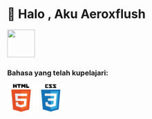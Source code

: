 # 👋 Halo , Aku Aeroxflush
<img height="64" width="64" src="https://avatars.githubusercontent.com/u/1965106?s=200&v=4" href="https://www.discordapp.com/users/574176914483445760" />

### Bahasa yang telah kupelajari:
<img height="64" width="64" src="https://raw.githubusercontent.com/github/explore/80688e429a7d4ef2fca1e82350fe8e3517d3494d/topics/html/html.png" /> <img height="64" width="64" src="https://raw.githubusercontent.com/github/explore/80688e429a7d4ef2fca1e82350fe8e3517d3494d/topics/css/css.png" />



